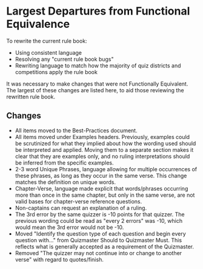 # Largest Departures from Functional Equivalence

To rewrite the current rule book:

- Using consistent language
- Resolving any "current rule book bugs"
- Rewriting language to match how the majority of quiz districts and competitions apply the rule book

It was necessary to make changes that were not Functionally Equivalent. The largest of these changes are listed here, to aid those reviewing the rewritten rule book.

## Changes

- All items moved to the Best-Practices document.
- All items moved under Examples headers. Previously, examples could be scrutinized for what they implied about how the wording used should be interpreted and applied. Moving them to a separate section makes it clear that they are examples only, and no ruling interpretations should be inferred from the specific examples.
- 2-3 word Unique Phrases, language allowing for multiple occurrences of these phrases, as long as they occur in the same verse. This change matches the definition on unique words.
- Chapter-Verse, language made explicit that words/phrases occurring more than once in the same chapter, but only in the same verse, are not valid bases for chapter-verse reference questions.
- Non-captains can request an explanation of a ruling.
- The 3rd error by the same quizzer is -10 points for that quizzer. The previous wording could be read as "every 2 errors" was -10, which would mean the 3rd error would not be -10.
- Moved "Identify the question type of each question and begin every question with..." from Quizmaster Should to Quizmaster Must. This reflects what is generally accepted as a requirement of the Quizmaster.
- Removed "The quizzer may not continue into or change to another verse" with regard to quotes/finish.
